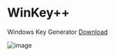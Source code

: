 # WinKey++
Windows Key Generator
[Download](https://github.com/enderfoxbg/winkeypp/releases/latest/download/Winkey++.zip)

![image](https://github.com/enderfoxbg/winkeypp/assets/104269577/fc4beb2e-7c9d-4809-a28a-337d3217d4e8)
